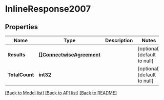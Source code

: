 # InlineResponse2007

## Properties
Name | Type | Description | Notes
------------ | ------------- | ------------- | -------------
**Results** | [**[]ConnectwiseAgreement**](ConnectwiseAgreement.md) |  | [optional] [default to null]
**TotalCount** | **int32** |  | [optional] [default to null]

[[Back to Model list]](../README.md#documentation-for-models) [[Back to API list]](../README.md#documentation-for-api-endpoints) [[Back to README]](../README.md)

